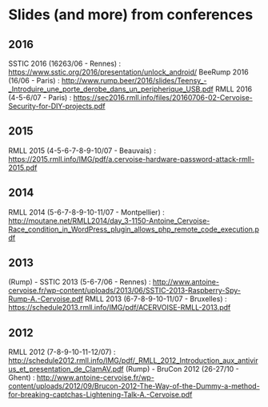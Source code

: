 # Slides (and more) from conferences



## 2016

SSTIC 2016 (16263/06 - Rennes) : https://www.sstic.org/2016/presentation/unlock_android/
BeeRump 2016 (16/06 - Paris) : http://www.rump.beer/2016/slides/Teensy_-_Introduire_une_porte_derobe_dans_un_peripherique_USB.pdf
RMLL 2016 (4-5-6/07 - Paris) : https://sec2016.rmll.info/files/20160706-02-Cervoise-Security-for-DIY-projects.pdf

## 2015

RMLL 2015 (4-5-6-7-8-9-10/07 - Beauvais) : https://2015.rmll.info/IMG/pdf/a.cervoise-hardware-password-attack-rmll-2015.pdf

## 2014

RMLL 2014 (5-6-7-8-9-10-11/07 - Montpellier) : http://moutane.net/RMLL2014/day_3-1150-Antoine_Cervoise-Race_condition_in_WordPress_plugin_allows_php_remote_code_execution.pdf

## 2013

(Rump) - SSTIC 2013 (5-6-7/06 - Rennes) : http://www.antoine-cervoise.fr/wp-content/uploads/2013/06/SSTIC-2013-Raspberry-Spy-Rump-A.-Cervoise.pdf
RMLL 2013 (6-7-8-9-10-11/07 - Bruxelles) : https://schedule2013.rmll.info/IMG/pdf/ACERVOISE-RMLL-2013.pdf

## 2012

RMLL 2012 (7-8-9-10-11-12/07) : http://schedule2012.rmll.info/IMG/pdf/_RMLL_2012_Introduction_aux_antivirus_et_presentation_de_ClamAV.pdf
(Rump) - BruCon 2012 (26-27/10 - Ghent) : http://www.antoine-cervoise.fr/wp-content/uploads/2012/09/Brucon-2012-The-Way-of-the-Dummy-a-method-for-breaking-captchas-Lightening-Talk-A.-Cervoise.pdf
